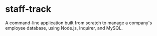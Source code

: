 # staff-track
A command-line application built from scratch to manage a company's employee database, using Node.js, Inquirer, and MySQL.
